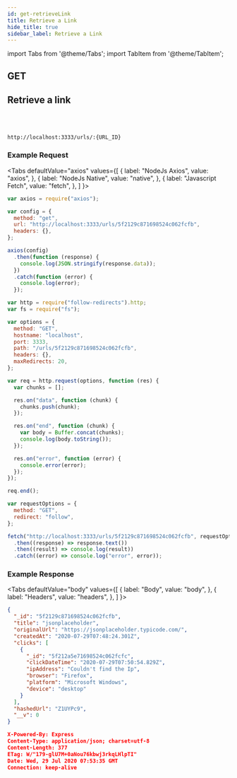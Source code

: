 ```yaml
---
id: get-retrieveLink
title: Retrieve a Link
hide_title: true
sidebar_label: Retrieve a Link
---
```


import Tabs from '@theme/Tabs';
import TabItem from '@theme/TabItem';

<h2 style={{color:"#52b202", display:"inline"}}>GET &nbsp;&nbsp;</h2><h2 style={{ display:"inline"}}>Retrieve a link</h2><br/><br/>

```
http://localhost:3333/urls/:{URL_ID}
```

### Example Request

<div style={{background:"#292d3e", borderRadius:"5px"}}>

<Tabs
defaultValue="axios"
values={[
{ label: "NodeJs Axios", value: "axios", },
{ label: "NodeJs Native", value: "native", },
{ label: "Javascript Fetch", value: "fetch", },
]
}>
<TabItem value="axios">

```js
var axios = require("axios");

var config = {
  method: "get",
  url: "http://localhost:3333/urls/5f2129c871698524c062fcfb",
  headers: {},
};

axios(config)
  .then(function (response) {
    console.log(JSON.stringify(response.data));
  })
  .catch(function (error) {
    console.log(error);
  });
```

</TabItem>
<TabItem value="native">

```js
var http = require("follow-redirects").http;
var fs = require("fs");

var options = {
  method: "GET",
  hostname: "localhost",
  port: 3333,
  path: "/urls/5f2129c871698524c062fcfb",
  headers: {},
  maxRedirects: 20,
};

var req = http.request(options, function (res) {
  var chunks = [];

  res.on("data", function (chunk) {
    chunks.push(chunk);
  });

  res.on("end", function (chunk) {
    var body = Buffer.concat(chunks);
    console.log(body.toString());
  });

  res.on("error", function (error) {
    console.error(error);
  });
});

req.end();
```

</TabItem>
<TabItem value="fetch">

```js
var requestOptions = {
  method: "GET",
  redirect: "follow",
};

fetch("http://localhost:3333/urls/5f2129c871698524c062fcfb", requestOptions)
  .then((response) => response.text())
  .then((result) => console.log(result))
  .catch((error) => console.log("error", error));
```

</TabItem>
</Tabs>
</div>

### Example Response

<div style={{background:"#292d3e", borderRadius:"5px"}}>

<Tabs
defaultValue="body"
values={[
{ label: "Body", value: "body", },
{ label: "Headers", value: "headers", },
]
}>
<TabItem value="body">

```json
{
  "_id": "5f2129c871698524c062fcfb",
  "title": "jsonplaceholder",
  "originalUrl": "https://jsonplaceholder.typicode.com/",
  "createdAt": "2020-07-29T07:48:24.301Z",
  "clicks": [
    {
      "_id": "5f212a5e71698524c062fcfc",
      "clickDateTime": "2020-07-29T07:50:54.829Z",
      "ipAddress": "Couldn't find the Ip",
      "browser": "Firefox",
      "platform": "Microsoft Windows",
      "device": "desktop"
    }
  ],
  "hashedUrl": "Z1UYPc9",
  "__v": 0
}
```

</TabItem>
<TabItem value="headers">

```json
X-Powered-By: Express
Content-Type: application/json; charset=utf-8
Content-Length: 377
ETag: W/"179-glU7M+0aNou76kbwj3rkqLHlpTI"
Date: Wed, 29 Jul 2020 07:53:35 GMT
Connection: keep-alive
```

</TabItem>
</Tabs>
</div>
